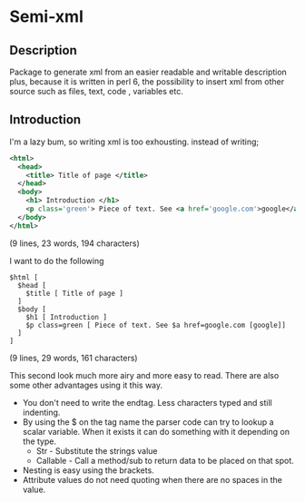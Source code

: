 # Semi-xml

## Description

Package to generate xml from an easier readable and writable description plus,
because it is written in perl 6, the possibility to insert xml from other source
such as files, text, code , variables etc.

## Introduction

I'm a lazy bum, so writing xml is too exhousting. instead of writing;

```xml
<html>
  <head>
    <title> Title of page </title>
  </head>
  <body>
    <h1> Introduction </h1>
    <p class='green'> Piece of text. See <a href='google.com'>google</a> </p>
  </body>
</html>
```
(9 lines, 23 words, 194 characters)

I want to do the following

```
$html [
  $head [
    $title [ Title of page ]
  ]
  $body [
    $h1 [ Introduction ]
    $p class=green [ Piece of text. See $a href=google.com [google]]
  ]
]
```
(9 lines, 29 words, 161 characters)

This second look much more airy and more easy to read. There are also some other
advantages using it this way.

* You don't need to write the endtag. Less characters typed and still indenting.
* By using the $ on the tag name the parser code can try to lookup a scalar
  variable. When it exists it can do something with it depending on the type.
  * Str - Substitute the strings value
  * Callable - Call a method/sub to return data to be placed on that spot.
* Nesting is easy using the brackets.
* Attribute values do not need quoting when there are no spaces in the value.
